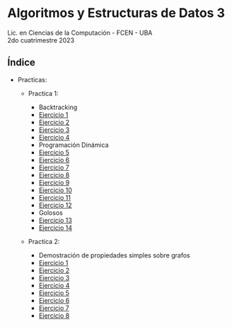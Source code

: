 # Algoritmos y Estructuras de Datos 3

Lic. en Ciencias de la Computación - FCEN - UBA\
2do cuatrimestre 2023

## Índice
- Practicas:
    - Practica 1:
        - Backtracking
        - [Ejercicio 1](practicas/practica%201/Ej_01.cpp)
        - [Ejercicio 2](practicas/practica%201/Ej_02.cpp)
        - [Ejercicio 3](practicas/practica%201/Ej_03.cpp)
        - [Ejercicio 4](practicas/practica%201/Ej_04.cpp) 
        - Programación Dinámica
        - [Ejercicio 5](practicas/practica%201/Ej_05.cpp)
        - [Ejercicio 6](practicas/practica%201/Ej_06.cpp)
        - [Ejercicio 7](practicas/practica%201/Ej_07.cpp)
        - [Ejercicio 8](practicas/practica%201/Ej_08.cpp)
        - [Ejercicio 9](practicas/practica%201/Ej_09.cpp)
        - [Ejercicio 10](practicas/practica%201/Ej_10.cpp)
        - [Ejercicio 11](practicas/practica%201/Ej_11.cpp)
        - [Ejercicio 12](practicas/practica%201/Ej_12.cpp)
        - Golosos
        - [Ejercicio 13](practicas/practica%201/Ej_13.cpp)
        - [Ejercicio 14](practicas/practica%201/Ej_14.cpp)
    
    - Practica 2:
        - Demostración de propiedades simples sobre grafos
        - [Ejercicio 1](practicas/practica%202/Ej_01.md)
        - [Ejercicio 2](practicas/practica%202/Ej_02.md)
        - [Ejercicio 3](practicas/practica%202/Ej_03.md)
        - [Ejercicio 4](practicas/practica%202/Ej_04.md)
        - [Ejercicio 5](practicas/practica%202/Ej_05.md)
        - [Ejercicio 6](practicas/practica%202/Ej_06.md)
        - [Ejercicio 7](practicas/practica%202/Ej_07.md)
        - [Ejercicio 8](practicas/practica%202/Ej_08.md)